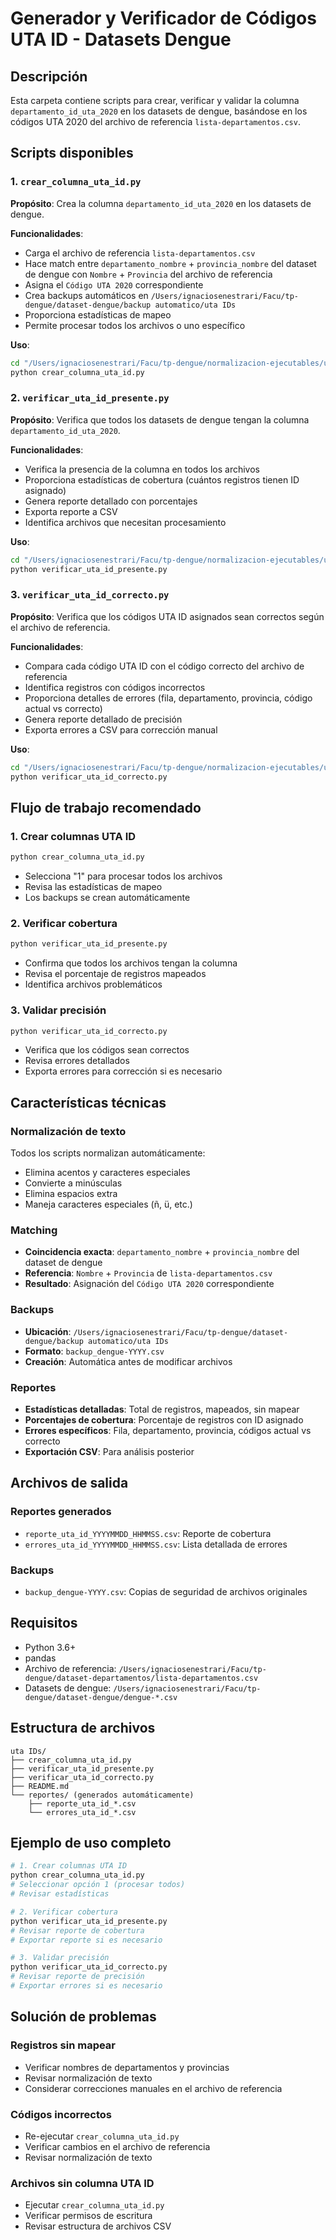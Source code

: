 # Generador y Verificador de Códigos UTA ID - Datasets Dengue

## Descripción
Esta carpeta contiene scripts para crear, verificar y validar la columna `departamento_id_uta_2020` en los datasets de dengue, basándose en los códigos UTA 2020 del archivo de referencia `lista-departamentos.csv`.

## Scripts disponibles

### 1. `crear_columna_uta_id.py`
**Propósito**: Crea la columna `departamento_id_uta_2020` en los datasets de dengue.

**Funcionalidades**:
- Carga el archivo de referencia `lista-departamentos.csv`
- Hace match entre `departamento_nombre` + `provincia_nombre` del dataset de dengue con `Nombre` + `Provincia` del archivo de referencia
- Asigna el `Código UTA 2020` correspondiente
- Crea backups automáticos en `/Users/ignaciosenestrari/Facu/tp-dengue/dataset-dengue/backup automatico/uta IDs`
- Proporciona estadísticas de mapeo
- Permite procesar todos los archivos o uno específico

**Uso**:
```bash
cd "/Users/ignaciosenestrari/Facu/tp-dengue/normalizacion-ejecutables/uta IDs"
python crear_columna_uta_id.py
```

### 2. `verificar_uta_id_presente.py`
**Propósito**: Verifica que todos los datasets de dengue tengan la columna `departamento_id_uta_2020`.

**Funcionalidades**:
- Verifica la presencia de la columna en todos los archivos
- Proporciona estadísticas de cobertura (cuántos registros tienen ID asignado)
- Genera reporte detallado con porcentajes
- Exporta reporte a CSV
- Identifica archivos que necesitan procesamiento

**Uso**:
```bash
cd "/Users/ignaciosenestrari/Facu/tp-dengue/normalizacion-ejecutables/uta IDs"
python verificar_uta_id_presente.py
```

### 3. `verificar_uta_id_correcto.py`
**Propósito**: Verifica que los códigos UTA ID asignados sean correctos según el archivo de referencia.

**Funcionalidades**:
- Compara cada código UTA ID con el código correcto del archivo de referencia
- Identifica registros con códigos incorrectos
- Proporciona detalles de errores (fila, departamento, provincia, código actual vs correcto)
- Genera reporte detallado de precisión
- Exporta errores a CSV para corrección manual

**Uso**:
```bash
cd "/Users/ignaciosenestrari/Facu/tp-dengue/normalizacion-ejecutables/uta IDs"
python verificar_uta_id_correcto.py
```

## Flujo de trabajo recomendado

### 1. Crear columnas UTA ID
```bash
python crear_columna_uta_id.py
```
- Selecciona "1" para procesar todos los archivos
- Revisa las estadísticas de mapeo
- Los backups se crean automáticamente

### 2. Verificar cobertura
```bash
python verificar_uta_id_presente.py
```
- Confirma que todos los archivos tengan la columna
- Revisa el porcentaje de registros mapeados
- Identifica archivos problemáticos

### 3. Validar precisión
```bash
python verificar_uta_id_correcto.py
```
- Verifica que los códigos sean correctos
- Revisa errores detallados
- Exporta errores para corrección si es necesario

## Características técnicas

### Normalización de texto
Todos los scripts normalizan automáticamente:
- Elimina acentos y caracteres especiales
- Convierte a minúsculas
- Elimina espacios extra
- Maneja caracteres especiales (ñ, ü, etc.)

### Matching
- **Coincidencia exacta**: `departamento_nombre` + `provincia_nombre` del dataset de dengue
- **Referencia**: `Nombre` + `Provincia` de `lista-departamentos.csv`
- **Resultado**: Asignación del `Código UTA 2020` correspondiente

### Backups
- **Ubicación**: `/Users/ignaciosenestrari/Facu/tp-dengue/dataset-dengue/backup automatico/uta IDs`
- **Formato**: `backup_dengue-YYYY.csv`
- **Creación**: Automática antes de modificar archivos

### Reportes
- **Estadísticas detalladas**: Total de registros, mapeados, sin mapear
- **Porcentajes de cobertura**: Porcentaje de registros con ID asignado
- **Errores específicos**: Fila, departamento, provincia, códigos actual vs correcto
- **Exportación CSV**: Para análisis posterior

## Archivos de salida

### Reportes generados
- `reporte_uta_id_YYYYMMDD_HHMMSS.csv`: Reporte de cobertura
- `errores_uta_id_YYYYMMDD_HHMMSS.csv`: Lista detallada de errores

### Backups
- `backup_dengue-YYYY.csv`: Copias de seguridad de archivos originales

## Requisitos
- Python 3.6+
- pandas
- Archivo de referencia: `/Users/ignaciosenestrari/Facu/tp-dengue/dataset-departamentos/lista-departamentos.csv`
- Datasets de dengue: `/Users/ignaciosenestrari/Facu/tp-dengue/dataset-dengue/dengue-*.csv`

## Estructura de archivos
```
uta IDs/
├── crear_columna_uta_id.py
├── verificar_uta_id_presente.py
├── verificar_uta_id_correcto.py
├── README.md
└── reportes/ (generados automáticamente)
    ├── reporte_uta_id_*.csv
    └── errores_uta_id_*.csv
```

## Ejemplo de uso completo

```bash
# 1. Crear columnas UTA ID
python crear_columna_uta_id.py
# Seleccionar opción 1 (procesar todos)
# Revisar estadísticas

# 2. Verificar cobertura
python verificar_uta_id_presente.py
# Revisar reporte de cobertura
# Exportar reporte si es necesario

# 3. Validar precisión
python verificar_uta_id_correcto.py
# Revisar reporte de precisión
# Exportar errores si es necesario
```

## Solución de problemas

### Registros sin mapear
- Verificar nombres de departamentos y provincias
- Revisar normalización de texto
- Considerar correcciones manuales en el archivo de referencia

### Códigos incorrectos
- Re-ejecutar `crear_columna_uta_id.py`
- Verificar cambios en el archivo de referencia
- Revisar normalización de texto

### Archivos sin columna UTA ID
- Ejecutar `crear_columna_uta_id.py`
- Verificar permisos de escritura
- Revisar estructura de archivos CSV

